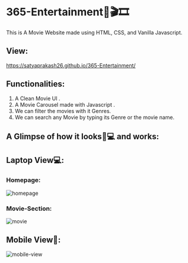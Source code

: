 # 365-Entertainment🎥🎬🎞
This is A Movie Website made using HTML, CSS, and Vanilla Javascript. 

## View:

https://satyaprakash26.github.io/365-Entertainment/

## Functionalities:

1. A Clean Movie UI .
2. A Movie Carousel made with Javascript .
3. We can filter the movies with it Genres.
4. We can search any Movie by typing its Genre or the movie name.

## A Glimpse of how it looks📱💻 and works:

## Laptop View💻:

### Homepage:

![homepage](https://user-images.githubusercontent.com/68632303/116671022-166c2a80-a9be-11eb-84f7-b0ff1c91649e.gif)

### Movie-Section:

![movie](https://user-images.githubusercontent.com/68632303/116671318-6d71ff80-a9be-11eb-8176-b00b784614a3.gif)

## Mobile View📱:

![mobile-view](https://user-images.githubusercontent.com/68632303/116675936-03f4ef80-a9c4-11eb-9b88-6b4dce3cb15c.gif)

